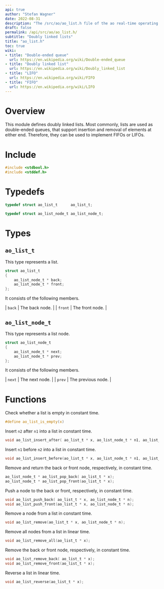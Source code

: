 ```yaml
---
api: true
author: "Stefan Wagner"
date: 2022-08-31
description: "The /src/ao/ao_list.h file of the ao real-time operating system."
draft: false
permalink: /api/src/ao/ao_list.h/
subtitle: "Doubly linked lists"
title: "ao_list.h"
toc: true
wiki:
- title: "Double-ended queue"
  url: https://en.wikipedia.org/wiki/Double-ended_queue
- title: "Doubly linked list"
  url: https://en.wikipedia.org/wiki/Doubly_linked_list
- title: "LIFO"
  url: https://en.wikipedia.org/wiki/FIFO
- title: "FIFO"
  url: https://en.wikipedia.org/wiki/LIFO
---
```


# Overview

This module defines doubly linked lists. Most commonly, lists are used as double-ended queues, that support insertion and removal of elements at either end. Therefore, they can be used to implement FIFOs or LIFOs.

# Include

```c
#include <stdbool.h>
#include <stddef.h>
```

# Typedefs

```c
typedef struct ao_list_t      ao_list_t;
```

```c
typedef struct ao_list_node_t ao_list_node_t;
```

# Types

## `ao_list_t`

This type represents a list.

```c
struct ao_list_t
{
    ao_list_node_t * back;
    ao_list_node_t * front;
};
```

It consists of the following members.

| `back` | The back node. |
| `front` | The front node. |

## `ao_list_node_t`

This type represents a list node.

```c
struct ao_list_node_t
{
    ao_list_node_t * next;
    ao_list_node_t * prev;
};
```

It consists of the following members.

| `next` | The next node. |
| `prev` | The previous node. |

# Functions

Check whether a list is empty in constant time.

```c
#define ao_list_is_empty(x)
```

Insert `n2` after `n1` into a list in constant time.

```c
void ao_list_insert_after( ao_list_t * x, ao_list_node_t * n1, ao_list_node_t * n2);
```

Insert `n1` before `n2` into a list in constant time.

```c
void ao_list_insert_before(ao_list_t * x, ao_list_node_t * n1, ao_list_node_t * n2);
```

Remove and return the back or front node, respectively, in constant time.

```c
ao_list_node_t * ao_list_pop_back( ao_list_t * x);
ao_list_node_t * ao_list_pop_front(ao_list_t * x);
```

Push a node to the back or front, respectively, in constant time.

```c
void ao_list_push_back( ao_list_t * x, ao_list_node_t * n);
void ao_list_push_front(ao_list_t * x, ao_list_node_t * n);
```

Remove a node from a list in constant time.

```c
void ao_list_remove(ao_list_t * x, ao_list_node_t * n);
```

Remove all nodes from a list in linear time.

```c
void ao_list_remove_all(ao_list_t * x);
```

Remove the back or front node, respectively, in constant time.

```c
void ao_list_remove_back( ao_list_t * x);
void ao_list_remove_front(ao_list_t * x);
```

Reverse a list in linear time.

```c
void ao_list_reverse(ao_list_t * x);
```
